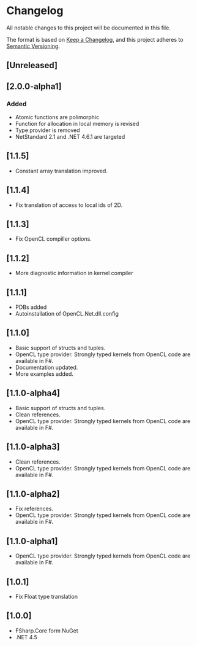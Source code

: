 # Changelog
All notable changes to this project will be documented in this file.

The format is based on [Keep a Changelog](https://keepachangelog.com/en/1.0.0/),
and this project adheres to [Semantic Versioning](https://semver.org/spec/v2.0.0.html).

## [Unreleased]

## [2.0.0-alpha1]
 
### Added
- Atomic functions are polimorphic
- Function for allocation in local memory is revised
- Type provider is removed
- NetStandard 2.1 and .NET 4.6.1 are targeted

## [1.1.5]
- Constant array translation improved.

## [1.1.4]
- Fix translation of access to local ids of 2D.

## [1.1.3]
- Fix OpenCL compiller options.

## [1.1.2]
- More diagnostic information in kernel compiler

## [1.1.1]
- PDBs added
- Autoinstallation of OpenCL.Net.dll.config

## [1.1.0]
- Basic support of structs and tuples.
- OpenCL type provider. Strongly typed kernels from OpenCL code are available in F#.
- Documentation updated.
- More examples added.

## [1.1.0-alpha4]
- Basic support of structs and tuples.
- Clean references.
- OpenCL type provider. Strongly typed kernels from OpenCL code are available in F#.

## [1.1.0-alpha3]
- Clean references.
- OpenCL type provider. Strongly typed kernels from OpenCL code are available in F#.

## [1.1.0-alpha2]
- Fix references.
- OpenCL type provider. Strongly typed kernels from OpenCL code are available in F#.

## [1.1.0-alpha1]
- OpenCL type provider. Strongly typed kernels from OpenCL code are available in F#.

## [1.0.1]
- Fix Float type translation

## [1.0.0]
- FSharp.Core form NuGet
- .NET 4.5 
